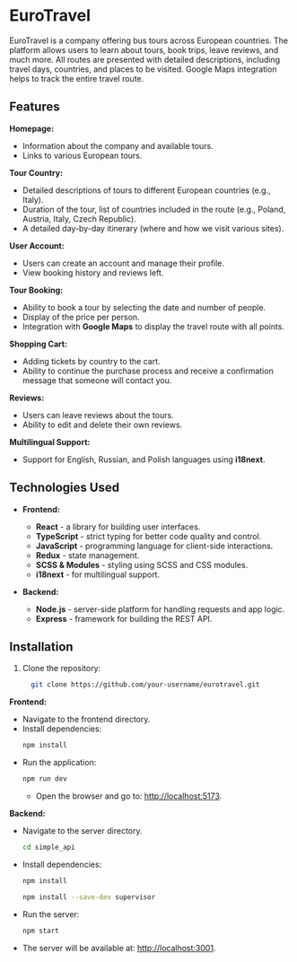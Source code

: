 # EuroTravel

EuroTravel is a company offering bus tours across European countries. The platform allows users to learn about tours, book trips, leave reviews, and much more. All routes are presented with detailed descriptions, including travel days, countries, and places to be visited. Google Maps integration helps to track the entire travel route.

## Features

 **Homepage:**
   - Information about the company and available tours.
   - Links to various European tours.

**Tour Country:**
   - Detailed descriptions of tours to different European countries (e.g., Italy).
   - Duration of the tour, list of countries included in the route (e.g., Poland, Austria, Italy, Czech Republic).
   - A detailed day-by-day itinerary (where and how we visit various sites).

**User Account:**
   - Users can create an account and manage their profile.
   - View booking history and reviews left.
  
**Tour Booking:**
   - Ability to book a tour by selecting the date and number of people.
   - Display of the price per person.
   - Integration with **Google Maps** to display the travel route with all points.

**Shopping Cart:**
   - Adding tickets by country to the cart.
   - Ability to continue the purchase process and receive a confirmation message that someone will contact you.
  
**Reviews:**
   - Users can leave reviews about the tours.
   - Ability to edit and delete their own reviews.

**Multilingual Support:**
   - Support for English, Russian, and Polish languages using **i18next**.

## Technologies Used

- **Frontend:**
  - **React** - a library for building user interfaces.
  - **TypeScript** - strict typing for better code quality and control.
  - **JavaScript** - programming language for client-side interactions.
  - **Redux** - state management.
  - **SCSS & Modules** - styling using SCSS and CSS modules.
  -  **i18next** - for multilingual support.
 

- **Backend:**
  - **Node.js** - server-side platform for handling requests and app logic.
  - **Express** - framework for building the REST API.

## Installation
1. Clone the repository:
   ```bash
     git clone https://github.com/your-username/eurotravel.git
    ```
  
 **Frontend:**
   - Navigate to the frontend directory.
   - Install dependencies:
     ```bash
     npm install
     ```
   - Run the application:
     ```bash
     npm run dev
     ```
      - Open the browser and go to: [http://localhost:5173](http://localhost:5173).

**Backend:**
   - Navigate to the server directory.
     ```bash
     cd simple_api
     ```
   - Install dependencies:
     ```bash
     npm install
     ```
       ```bash
     npm install --save-dev supervisor
     ```
   - Run the server:
     ```bash
     npm start
     ```
    
   - The server will be available at: [http://localhost:3001](http://localhost:3001).
